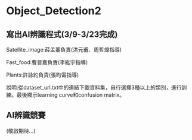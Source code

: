 # Object_Detection2
## 寫出AI辨識程式(3/9-3/23完成)
Satellite_image:薛孟蓁負責(洪元甫、周哲煒指導)

Fast_food:曹晉嘉負責(李紘宇指導)

Plants:許詠約負責(張昀甯指導)

說明:從dataset_url.txt中的連結下載資料集，自行選擇3種以上的類別，進行訓練。最後顯示learning curve和confusion matrix。

## AI辨識競賽
(敬啟期待...)
